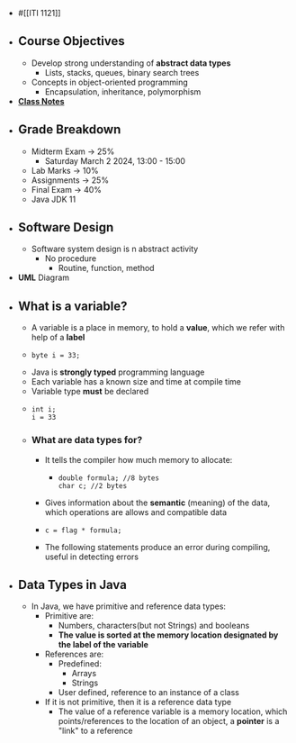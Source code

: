 - #[[ITI 1121]]
- ## Course Objectives
	- Develop strong understanding of **abstract data types**
		- Lists, stacks, queues, binary search trees
	- Concepts in object-oriented programming
		- Encapsulation, inheritance, polymorphism
- [**Class Notes**](https://github.com/msabetzadeh/ITI1121-2024)
- ## Grade Breakdown
	- Midterm Exam -> 25%
		- Saturday March 2 2024, 13:00 - 15:00
	- Lab Marks -> 10%
	- Assignments -> 25%
	- Final Exam -> 40%
	- Java JDK 11
- ## Software Design
	- Software system design is n abstract activity
		- No procedure
			- Routine, function, method
- **UML** Diagram
- ## What is a variable?
	- A variable is a place in memory, to hold a **value**, which we refer with help of a **label**
	- ```
	  byte i = 33;
	  ```
	- Java is **strongly typed** programming language
	- Each variable has a known size and time at compile time
	- Variable type **must** be declared
	- ```
	  int i;
	  i = 33
	  ```
	- ### What are data types for?
		- It tells the compiler how much memory to allocate:
			- ```
			  double formula; //8 bytes
			  char c; //2 bytes
			  ```
		- Gives information about the **semantic** (meaning) of the data, which operations are allows and compatible data
		- ```
		  c = flag * formula;
		  ```
		- The following statements produce an error during compiling, useful in detecting errors
- ## Data Types in Java
	- In Java, we have primitive and reference data types:
		- Primitive are:
			- Numbers, characters(but not Strings) and booleans
			- **The value is sorted at the memory location designated by the label of the variable**
		- References are:
			- Predefined:
				- Arrays
				- Strings
			- User defined, reference to an instance of a class
		- If it is not primitive, then it is a reference data type
			- The value  of a reference variable is a memory location, which points/references to the location of an object, a **pointer** is a "link" to a reference